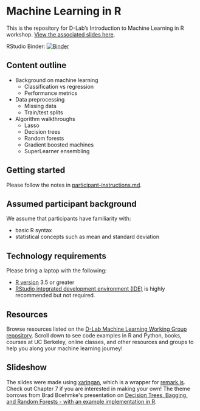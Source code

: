 # Machine Learning in R

This is the repository for D-Lab’s Introduction to Machine Learning in R workshop. [View the associated slides here](https://dlab-berkeley.github.io/Machine-Learning-in-R/slides.html#1).

RStudio Binder:
[![Binder](http://mybinder.org/badge.svg)](http://beta.mybinder.org/v2/gh/dlab-berkeley/Machine-Learning-in-R/master?urlpath=rstudio)

## Content outline

  - Background on machine learning
      - Classification vs regression
      - Performance metrics
  - Data preprocessing
      - Missing data
      - Train/test splits
  - Algorithm walkthroughs
      - Lasso
      - Decision trees
      - Random forests
      - Gradient boosted machines
      - SuperLearner ensembling
      
## Getting started

Please follow the notes in [participant-instructions.md](participant-instructions.md).

## Assumed participant background

We assume that participants have familiarity with:

* basic R syntax
* statistical concepts such as mean and standard deviation

## Technology requirements

Please bring a laptop with the following:

* [R version](https://cloud.r-project.org/)
3.5 or greater
* [RStudio integrated development environment (IDE)](https://www.rstudio.com/products/rstudio/download/#download) is
highly recommended but not required.

## Resources

Browse resources listed on the [D-Lab Machine Learning Working Group repository](https://github.com/dlab-berkeley/MachineLearningWG). Scroll down to see code examples in R and Python, books, courses at UC Berkeley, online classes, and other resources and groups to help you along your machine learning journey!  

## Slideshow

The slides were made using [xaringan](https://github.com/yihui/xaringan), which is a wrapper for [remark.js](https://remarkjs.com/#1). Check out Chapter 7 if you are interested in making your own! The theme borrows from Brad Boehmke's presentation on [Decision Trees, Bagging, and Random Forests - with an example implementation in R](https://bradleyboehmke.github.io/random-forest-training/slides-source.html#1).  


